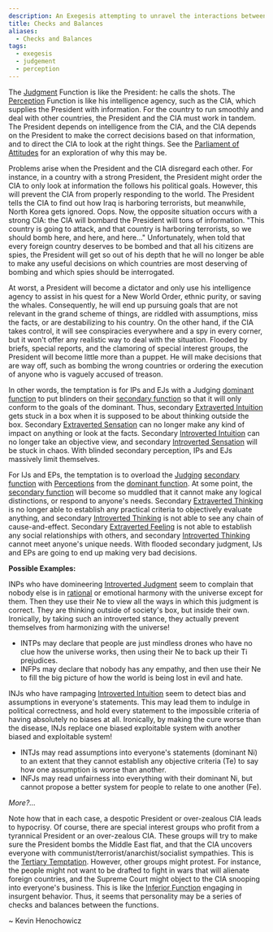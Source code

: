 ```yaml
---
description: An Exegesis attempting to unravel the interactions between the dominant function and the secondary function
title: Checks and Balances
aliases:
  - Checks and Balances
tags:
  - exegesis
  - judgement
  - perception
---
```


The [Judgment](/wiki/function-attitude/functions/judgement) Function is like the President: he calls the shots. The [Perception](/wiki/function-attitude/functions/perception) Function is like his intelligence agency, such as the CIA, which supplies the President with information. For the country to run smoothly and deal with other countries, the President and the CIA must work in tandem. The President depends on intelligence from the CIA, and the CIA depends on the President to make the correct decisions based on that information, and to direct the CIA to look at the right things. See the [Parliament of Attitudes](/wiki/exegeses/parliament-of-attitudes) for an exploration of why this may be.

Problems arise when the President and the CIA disregard each other. For instance, in a country with a strong President, the President might order the CIA to only look at information the follows his political goals. However, this will prevent the CIA from properly responding to the world. The President tells the CIA to find out how Iraq is harboring terrorists, but meanwhile, North Korea gets ignored. Oops. Now, the opposite situation occurs with a strong CIA: the CIA will bombard the President will tons of information. "This country is going to attack, and that country is harboring terrorists, so we should bomb here, and here, and here..." Unfortunately, when told that every foreign country deserves to be bombed and that all his citizens are spies, the President will get so out of his depth that he will no longer be able to make any useful decisions on which countries are most deserving of bombing and which spies should be interrogated.

At worst, a President will become a dictator and only use his intelligence agency to assist in his quest for a New World Order, ethnic purity, or saving the whales. Consequently, he will end up pursuing goals that are not relevant in the grand scheme of things, are riddled with assumptions, miss the facts, or are destabilizing to his country. On the other hand, if the CIA takes control, it will see conspiracies everywhere and a spy in every corner, but it won't offer any realistic way to deal with the situation. Flooded by briefs, special reports, and the clamoring of special interest groups, the President will become little more than a puppet. He will make decisions that are way off, such as bombing the wrong countries or ordering the execution of anyone who is vaguely accused of treason.

In other words, the temptation is for IPs and EJs with a Judging [dominant function](/wiki/dominant-function) to put blinders on their [secondary function](/wiki/function-attitude/cognitive-stack/secondary-function) so that it will only conform to the goals of the dominant. Thus, secondary [Extraverted Intuition](/wiki/function-attitude/attitudes/extraverted-intuition) gets stuck in a box when it is supposed to be about thinking outside the box. Secondary [Extraverted Sensation](../function-attitude/attitudes/extraverted-sensation.md) can no longer make any kind of impact on anything or look at the facts. Secondary [Introverted Intuition](/wiki/function-attitude/attitudes/introverted-intuition) can no longer take an objective view, and secondary [Introverted Sensation](../function-attitude/attitudes/introverted-sensation.md) will be stuck in chaos. With blinded secondary perception, IPs and EJs massively limit themselves.

For IJs and EPs, the temptation is to overload the [Judging](/wiki/function-attitude/functions/judgement) [secondary function](/wiki/function-attitude/cognitive-stack/secondary-function) with [Perceptions](/wiki/function-attitude/functions/perception) from the [dominant function](/wiki/dominant-function). At some point, the [secondary function](/wiki/function-attitude/cognitive-stack/secondary-function) will become so muddled that it cannot make any logical distinctions, or respond to anyone's needs. Secondary [Extraverted Thinking](/wiki/function-attitude/attitudes/extraverted-thinking) is no longer able to establish any practical criteria to objectively evaluate anything, and secondary [Introverted Thinking](/wiki/function-attitude/attitudes/introverted-thinking) is not able to see any chain of cause-and-effect. Secondary [Extraverted Feeling](/wiki/function-attitude/attitudes/extraverted-feeling) is not able to establish any social relationships with others, and secondary [Introverted Thinking](/wiki/function-attitude/attitudes/introverted-thinking) cannot meet anyone's unique needs. With flooded secondary judgment, IJs and EPs are going to end up making very bad decisions.

**Possible Examples:**

INPs who have domineering [Introverted Judgment](/wiki/function-attitude/functions/judgement) seem to complain that nobody else is in [rational](/wiki/our-difficulties/terms-with-nonobvious-meanings) or emotional harmony with the universe except for them. Then they use their Ne to view all the ways in which this judgment is correct. They are thinking outside of society's box, but inside their own. Ironically, by taking such an introverted stance, they actually prevent themselves from harmonizing with the universe!

- INTPs may declare that people are just mindless drones who have no clue how the universe works, then using their Ne to back up their Ti prejudices.
- INFPs may declare that nobody has any empathy, and then use their Ne to fill the big picture of how the world is being lost in evil and hate.

INJs who have rampaging [Introverted Intuition](/wiki/function-attitude/attitudes/introverted-intuition) seem to detect bias and assumptions in everyone's statements. This may lead them to indulge in political correctness, and hold every statement to the impossible criteria of having absolutely no biases at all. Ironically, by making the cure worse than the disease, INJs replace one biased exploitable system with another biased and exploitable system!

- INTJs may read assumptions into everyone's statements (dominant Ni) to an extent that they cannot establish any objective criteria (Te) to say how one assumption is worse than another.
- INFJs may read unfairness into everything with their dominant Ni, but cannot propose a better system for people to relate to one another (Fe).

_More?..._

Note how that in each case, a despotic President or over-zealous CIA leads to hypocrisy. Of course, there are special interest groups who profit from a tyrannical President or an over-zealous CIA. These groups will try to make sure the President bombs the Middle East flat, and that the CIA uncovers everyone with communist/terrorist/anarchist/socialist sympathies. This is the [Tertiary Temptation](/wiki/function-attitude/cognitive-stack/tertiary-temptation). However, other groups might protest. For instance, the people might not want to be drafted to fight in wars that will alienate foreign countries, and the Supreme Court might object to the CIA snooping into everyone's business. This is like the [Inferior Function](/wiki/inferior-function) engaging in insurgent behavior. Thus, it seems that personality may be a series of checks and balances between the functions.

~ Kevin Henochowicz
